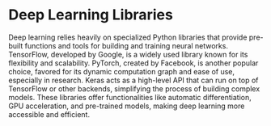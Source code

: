 # Deep Learning Libraries

Deep learning relies heavily on specialized Python libraries that provide pre-built functions and tools for building and training neural networks. TensorFlow, developed by Google, is a widely used library known for its flexibility and scalability. PyTorch, created by Facebook, is another popular choice, favored for its dynamic computation graph and ease of use, especially in research. Keras acts as a high-level API that can run on top of TensorFlow or other backends, simplifying the process of building complex models. These libraries offer functionalities like automatic differentiation, GPU acceleration, and pre-trained models, making deep learning more accessible and efficient.